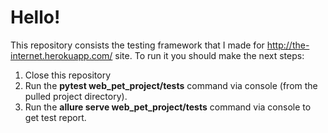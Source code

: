 # Hello!

This repository consists the testing framework that I made for http://the-internet.herokuapp.com/ site.
To run it you should make the next steps:
  1. Close this repository
  2. Run the **pytest web_pet_project/tests** command via console (from the pulled project directory).
  3. Run the **allure serve web_pet_project/tests** command via console to get test report.
